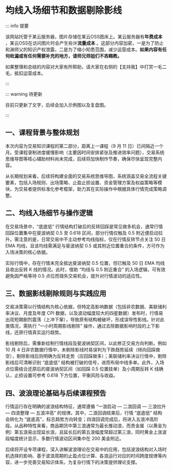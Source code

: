 # 均线入场细节和数据剔除影线

::: info 提要

该网站托管于某云服务器，图片存储在某云OSS图床上。某云服务器有**年费成本** ，某云OSS在访问图片时会产生些许**流量成本** 。这部分内容加密，一是为了防止和渊师父的知识产权泄露，二是为了缩小知悉范围，减少运营成本。**如果内容有任何纰漏或有任何需要补充的地方，请师兄师姐们不吝赐教。**

如果整理和总结的内容对大家有所帮助，请大家在右侧的【支持我】中打赏一毛二毛，抵扣运营成本。

:::

::: warning 待更新

目前只更新了文字，后续会加入示例图以及复盘图。

:::

## 一、课程背景与整体规划

本次内容为交易知识课程的第二部分，距离上一课程（9 月 11 日）已间隔近一个月。受课程录制进度缓慢影响（主要因时间安排紧张及推进效率问题），交易系统思维导图等核心辅助材料尚未完成，后续将加快制作节奏，确保尽快呈现完整内容。



从长期规划来看，后续将构建全面的交易系统思维导图，系统涵盖交易全流程关键要素，包括入场规则、出场策略、止盈止损设置、资金管理方案及权益策略等模块，为交易者提供标准化参考框架，助力其在实际操作中根据具体行情完成策略调整。

## 二、均线入场细节与操作逻辑

在交易场景中，“底底低” 行情结构打破后的反转回踩是常见做多机会，通常行情回踩位置集中在斐波纳契 0.5 至 0.618 区间，部分行情仅触及 0.5 附近便启动拉升。需注意的是，日常交易中不主动参考均线指标，仅在行情反转节点关注 50 日 EMA 均线，且该均线需满足与斐波纳契 0.5 或其附近位置重合的条件，方可作为入场决策的核心依据。



实际行情中，存在行情未完全抵达斐波纳契 0.5 位置，但已触及 50 日 EMA 均线且收出反转 K 线的情况。此时，借助 “均线与 0.5 附近重合” 的入场逻辑，可有效避免因严格等待 0.5 点位而错失交易机会，提升对行情波动的适应性。

## 三、数据影线剔除规则与实践应用

交易决策需以行情结构为核心依据，但特定高影响数据（包括非农数据、美联储利率决议、月度及年度 CPI 数据，以及波动幅度较大的四星数据）发布时，行情易出现短期剧烈震荡（上冲下窜），导致原有结构被破坏，形成误导性影线。针对此类情况，需执行 “一小时周期影线剔除” 操作，通过去除数据影响时段的上下影线，还原行情真实运行趋势。



影线剔除后，需重新绘制行情线段及斐波纳契区间，以此修正交易方向判断。例如 10 月 4 日非农数据行情中，未剔除影线时易误判为下跌趋势延续（倾向回踩做空），剔除影线后则明确为反转走势（应回踩做多）；美联储利率决议行情中，剔除影线后可清晰识别 “底底低” 结构被打破的信号，进而布局中线多单。此外，入场点位需结合还原后的斐波纳契区间（如回踩 0.5 位置挂单）及小周期反转 K 线确认，止损设置可参考 0.618 下方位置，平衡风险与收益。

## 四、波浪理论基础与后续课程预告

行情运行存在明确的波浪结构特征，通常遵循 “一浪启动 — 二浪回调 — 三浪拉升 — 四浪整理 — 五浪冲高” 的规律。其中，二浪回调结束后，行情 “底底低” 结构会转化为 “底底高”，标志趋势方向转变；四浪回调完成后，将进入五浪冲高阶段。从品种特性来看，商品期货中第三浪通常为最长推动浪，而贵金属（以黄金为例）第五浪易出现延长浪，且延长后的第五浪幅度常超过第三浪，同时黄金上涨波段幅度统计显示，多数行情波动区间集中在 200 美金附近。



后续将开设专项课程，深入讲解波浪理论在交易中的应用，包括波浪结构对入场时机选择的影响、基于波浪周期的止盈点位计算、各浪运行对应的时间跨度规律等内容，进一步完善交易知识体系，为复杂行情下的决策提供理论支撑。

<!-- 总结成文章形式，分章节，然后用严肃方式去总结，不要说作者指出，视频指出。章节标题不要有很浓的ai味儿。 -->